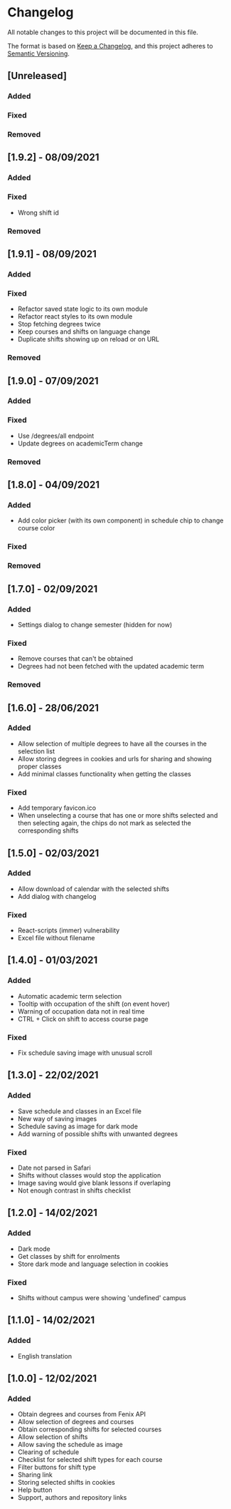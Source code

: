 # Changelog
All notable changes to this project will be documented in this file.

The format is based on [Keep a Changelog](https://keepachangelog.com/en/1.0.0/),
and this project adheres to [Semantic Versioning](https://semver.org/spec/v2.0.0.html).

## [Unreleased]

### Added

### Fixed

### Removed

## [1.9.2] - 08/09/2021

### Added

### Fixed

- Wrong shift id

### Removed

## [1.9.1] - 08/09/2021

### Added

### Fixed

- Refactor saved state logic to its own module
- Refactor react styles to its own module
- Stop fetching degrees twice
- Keep courses and shifts on language change
- Duplicate shifts showing up on reload or on URL

### Removed

## [1.9.0] - 07/09/2021

### Added

### Fixed

- Use /degrees/all endpoint
- Update degrees on academicTerm change

### Removed

## [1.8.0] - 04/09/2021

### Added

- Add color picker (with its own component) in schedule chip to change course color

### Fixed

### Removed

## [1.7.0] - 02/09/2021

### Added

- Settings dialog to change semester (hidden for now)

### Fixed

- Remove courses that can't be obtained
- Degrees had not been fetched with the updated academic term

### Removed

## [1.6.0] - 28/06/2021

### Added

- Allow selection of multiple degrees to have all the courses in the selection list
- Allow storing degrees in cookies and urls for sharing and showing proper classes
- Add minimal classes functionality when getting the classes

### Fixed

- Add temporary favicon.ico
- When unselecting a course that has one or more shifts selected and then selecting again, the chips do not mark as selected the corresponding shifts

## [1.5.0] - 02/03/2021

### Added

- Allow download of calendar with the selected shifts
- Add dialog with changelog

### Fixed

- React-scripts (immer) vulnerability
- Excel file without filename

## [1.4.0] - 01/03/2021

### Added

- Automatic academic term selection
- Tooltip with occupation of the shift (on event hover)
- Warning of occupation data not in real time
- CTRL + Click on shift to access course page

### Fixed

- Fix schedule saving image with unusual scroll

## [1.3.0] - 22/02/2021

### Added 

- Save schedule and classes in an Excel file
- New way of saving images
- Schedule saving as image for dark mode
- Add warning of possible shifts with unwanted degrees

### Fixed

- Date not parsed in Safari
- Shifts without classes would stop the application
- Image saving would give blank lessons if overlaping
- Not enough contrast in shifts checklist

## [1.2.0] - 14/02/2021

### Added

- Dark mode
- Get classes by shift for enrolments
- Store dark mode and language selection in cookies

### Fixed 

- Shifts without campus were showing 'undefined' campus

## [1.1.0] - 14/02/2021

### Added

- English translation

## [1.0.0] - 12/02/2021

### Added

- Obtain degrees and courses from Fenix API
- Allow selection of degrees and courses
- Obtain corresponding shifts for selected courses
- Allow selection of shifts
- Allow saving the schedule as image
- Clearing of schedule
- Checklist for selected shift types for each course
- Filter buttons for shift type
- Sharing link
- Storing selected shifts in cookies
- Help button
- Support, authors and repository links